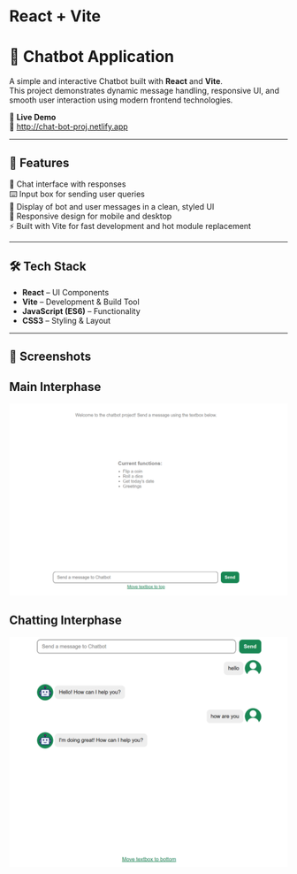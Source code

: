 # React + Vite

# 💬 Chatbot Application

A simple and interactive Chatbot built with **React** and **Vite**.  
This project demonstrates dynamic message handling, responsive UI, and smooth user interaction using modern frontend technologies.  

🚀 **Live Demo**  
🔗 http://chat-bot-proj.netlify.app

---

## 📌 Features
🤖 Chat interface with responses  
⌨️ Input box for sending user queries  
💬 Display of bot and user messages in a clean, styled UI  
📱 Responsive design for mobile and desktop  
⚡ Built with Vite for fast development and hot module replacement  

---

## 🛠️ Tech Stack
- **React** – UI Components  
- **Vite** – Development & Build Tool  
- **JavaScript (ES6)** – Functionality  
- **CSS3** – Styling & Layout  

---

## 📸 Screenshots

## Main Interphase
<img src="screenshots/main-interface.png" alt="Main Interphase"/>

## Chatting Interphase
<img src="screenshots/chatting-interphase.png" alt="Chatting Interphase">




